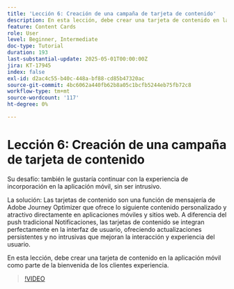 ```yaml
---
title: 'Lección 6: Creación de una campaña de tarjeta de contenido'
description: En esta lección, debe crear una tarjeta de contenido en la aplicación móvil como parte de la experiencia de bienvenida de los clientes.
feature: Content Cards
role: User
level: Beginner, Intermediate
doc-type: Tutorial
duration: 193
last-substantial-update: 2025-05-01T00:00:00Z
jira: KT-17945
index: false
exl-id: d2ac4c55-b40c-448a-bf88-cd85b47320ac
source-git-commit: 4bc6062a440fb62b8a05c1bcfb5244eb75fb72c8
workflow-type: tm+mt
source-wordcount: '117'
ht-degree: 0%

---
```


# Lección 6: Creación de una campaña de tarjeta de contenido

Su desafío: también le gustaría continuar con la experiencia de incorporación en la aplicación móvil, sin ser intrusivo.

La solución: Las tarjetas de contenido son una función de mensajería de Adobe Journey Optimizer que ofrece lo siguiente
contenido personalizado y atractivo directamente en aplicaciones móviles y sitios web. A diferencia del push tradicional
Notificaciones, las tarjetas de contenido se integran perfectamente en la interfaz de usuario, ofreciendo actualizaciones persistentes y no intrusivas que mejoran la interacción y experiencia del usuario.

En esta lección, debe crear una tarjeta de contenido en la aplicación móvil como parte de la bienvenida de los clientes
experiencia.

>[!VIDEO](https://video.tv.adobe.com/v/3457973/?learn=on&enablevpops)
